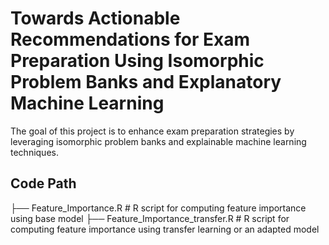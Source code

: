 # Towards Actionable Recommendations for Exam Preparation Using Isomorphic Problem Banks and Explanatory Machine Learning
 
The goal of this project is to enhance exam preparation strategies by leveraging isomorphic problem banks and explainable machine learning techniques.

## Code Path
├── Feature_Importance.R              # R script for computing feature importance using base model
├── Feature_Importance_transfer.R     # R script for computing feature importance using transfer learning or an adapted model
